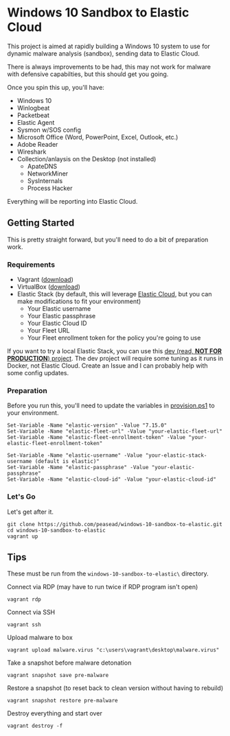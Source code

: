 # Windows 10 Sandbox to Elastic Cloud

This project is aimed at rapidly building a Windows 10 system to use for dynamic malware analysis (sandbox), sending data to Elastic Cloud.

There is always improvements to be had, this may not work for malware with defensive capabilties, but this should get you going. 

Once you spin this up, you'll have:

* Windows 10
* Winlogbeat
* Packetbeat
* Elastic Agent
* Sysmon w/SOS config
* Microsoft Office (Word, PowerPoint, Excel, Outlook, etc.)
* Adobe Reader
* Wireshark
* Collection/anlaysis on the Desktop (not installed)
  * ApateDNS
  * NetworkMiner
  * SysInternals
  * Process Hacker

Everything will be reporting into Elastic Cloud.

## Getting Started

This is pretty straight forward, but you'll need to do a bit of preparation work.

### Requirements

- Vagrant ([download](https://www.vagrantup.com/downloads))
- VirtualBox ([download](https://www.virtualbox.org/wiki/Downloads))
- Elastic Stack (by default, this will leverage [Elastic Cloud](https://cloud.elastic.co), but you can make modifications to fit your environment)
  - Your Elastic username
  - Your Elastic passphrase
  - Your Elastic Cloud ID
  - Your Fleet URL
  - Your Fleet enrollment token for the policy you're going to use

If you want to try a local Elastic Stack, you can use this [dev (read, **NOT FOR PRODUCTION**) project](https://github.com/peasead/elastic-container). The dev project will require some tuning as it runs in Docker, not Elastic Cloud. Create an Issue and I can probably help with some config updates.

### Preparation

Before you run this, you'll need to update the variables in [provision.ps1](provision.ps1) to your environment.

```
Set-Variable -Name "elastic-version" -Value "7.15.0" 
Set-Variable -Name "elastic-fleet-url" -Value "your-elastic-fleet-url"
Set-Variable -Name "elastic-fleet-enrollment-token" -Value "your-elastic-fleet-enrollment-token"

Set-Variable -Name "elastic-username" -Value "your-elastic-stack-username (default is elastic)"
Set-Variable -Name "elastic-passphrase" -Value "your-elastic-passphrase"
Set-Variable -Name "elastic-cloud-id" -Value "your-elastic-cloud-id"
```

### Let's Go

Let's get after it.

```
git clone https://github.com/peasead/windows-10-sandbox-to-elastic.git
cd windows-10-sandbox-to-elastic
vagrant up
```

## Tips

These must be run from the `windows-10-sandbox-to-elastic\` directory.

Connect via RDP (may  have to run twice if RDP program isn't open)
```
vagrant rdp
```

Connect via SSH
```
vagrant ssh
```

Upload malware to box
```
vagrant upload malware.virus "c:\users\vagrant\desktop\malware.virus"
```

Take a snapshot before malware detonation
```
vagrant snapshot save pre-malware
```

Restore a snapshot (to reset back to clean version without having to rebuild)
```
vagrant snapshot restore pre-malware
```

Destroy everything and start over
```
vagrant destroy -f
```
